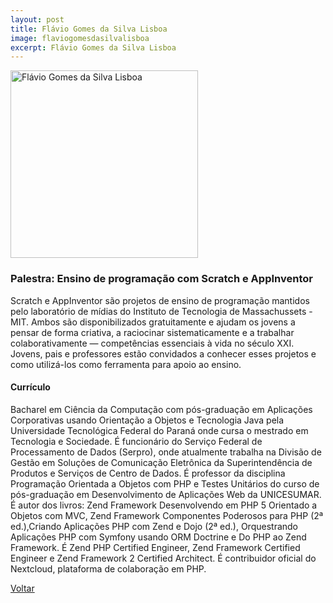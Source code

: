```yaml
---
layout: post
title: Flávio Gomes da Silva Lisboa
image: flaviogomesdasilvalisboa
excerpt: Flávio Gomes da Silva Lisboa
---
```

<p><img src="{{ site.baseurl }}/convidados/{{ page.image }}.jpg" alt="Flávio Gomes da Silva Lisboa" height="300" width="300"/></p>

### Palestra: Ensino de programação com Scratch e AppInventor

Scratch e AppInventor são projetos de ensino de programação mantidos pelo laboratório de mídias do Instituto de Tecnologia de Massachussets - MIT. Ambos são disponibilizados gratuitamente e ajudam os jovens a pensar de forma criativa, a raciocinar sistematicamente e a trabalhar colaborativamente — competências essenciais à vida no século XXI. Jovens, pais e professores estão convidados a conhecer esses projetos e como utilizá-los como ferramenta para apoio ao ensino.

#### Currículo

Bacharel em Ciência da Computação com pós-graduação em Aplicações Corporativas usando Orientação a Objetos e Tecnologia Java pela Universidade Tecnológica Federal do Paraná onde cursa o mestrado em Tecnologia e Sociedade.
É funcionário do Serviço Federal de Processamento de Dados (Serpro), onde atualmente trabalha na Divisão de Gestão em Soluções de Comunicação Eletrônica da Superintendência de Produtos e Serviços de Centro de Dados. É professor da disciplina Programação Orientada a Objetos com PHP e Testes Unitários do curso de pós-graduação em Desenvolvimento de Aplicações Web da UNICESUMAR.
É autor dos livros: Zend Framework Desenvolvendo em PHP 5 Orientado a Objetos com MVC, Zend Framework Componentes Poderosos para PHP (2ª ed.),Criando Aplicações PHP com Zend e Dojo (2ª ed.), Orquestrando Aplicações PHP com Symfony usando ORM Doctrine e Do PHP ao Zend Framework. É Zend PHP Certified Engineer, Zend Framework Certified Engineer e Zend Framework 2 Certified Architect. É contribuidor oficial do Nextcloud, plataforma de colaboração em PHP.

<a href="{{ site.baseurl }}/index.html">Voltar</a>

